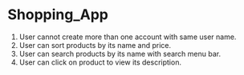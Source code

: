 # Shopping_App
1. User cannot create more than one account with same user name.
2. User can sort products by its name and price.
3. User can search products by its name with search menu bar.
4. User can click on product to view its description.

